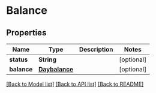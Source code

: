 # Balance

## Properties
Name | Type | Description | Notes
------------ | ------------- | ------------- | -------------
**status** | **String** |  | [optional] 
**balance** | [**Daybalance**](Daybalance.md) |  | [optional] 

[[Back to Model list]](../README.md#documentation-for-models) [[Back to API list]](../README.md#documentation-for-api-endpoints) [[Back to README]](../README.md)


